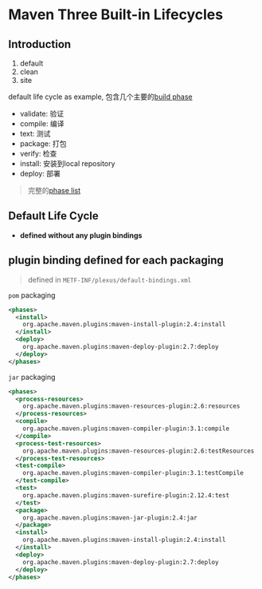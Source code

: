 # Maven Three Built-in Lifecycles


## Introduction

1. default
2. clean
3. site

default life cycle as example, 包含几个主要的[build phase](#build-phase)

- validate: 验证
- compile: 编译
- text: 测试
- package: 打包
- verify: 检查
- install: 安装到local repository
- deploy: 部署

> 完整的[phase list](Maven_Lifecycle.md#phase-list)

## Default Life Cycle

- **defined without any plugin bindings**

## plugin binding defined for each packaging

> defined in `METF-INF/plexus/default-bindings.xml`

`pom` packaging

```xml
<phases>
  <install>
    org.apache.maven.plugins:maven-install-plugin:2.4:install
  </install>
  <deploy>
    org.apache.maven.plugins:maven-deploy-plugin:2.7:deploy
  </deploy>
</phases>
```

`jar` packaging

```xml
<phases>
  <process-resources>
    org.apache.maven.plugins:maven-resources-plugin:2.6:resources
  </process-resources>
  <compile>
    org.apache.maven.plugins:maven-compiler-plugin:3.1:compile
  </compile>
  <process-test-resources>
    org.apache.maven.plugins:maven-resources-plugin:2.6:testResources
  </process-test-resources>
  <test-compile>
    org.apache.maven.plugins:maven-compiler-plugin:3.1:testCompile
  </test-compile>
  <test>
    org.apache.maven.plugins:maven-surefire-plugin:2.12.4:test
  </test>
  <package>
    org.apache.maven.plugins:maven-jar-plugin:2.4:jar
  </package>
  <install>
    org.apache.maven.plugins:maven-install-plugin:2.4:install
  </install>
  <deploy>
    org.apache.maven.plugins:maven-deploy-plugin:2.7:deploy
  </deploy>
</phases>
```